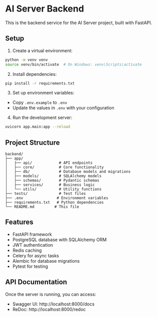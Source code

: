 # AI Server Backend

This is the backend service for the AI Server project, built with FastAPI.

## Setup

1. Create a virtual environment:
```bash
python -m venv venv
source venv/bin/activate  # On Windows: venv\Scripts\activate
```

2. Install dependencies:
```bash
pip install -r requirements.txt
```

3. Set up environment variables:
- Copy `.env.example` to `.env`
- Update the values in `.env` with your configuration

4. Run the development server:
```bash
uvicorn app.main:app --reload
```

## Project Structure

```
backend/
├── app/
│   ├── api/            # API endpoints
│   ├── core/           # Core functionality
│   ├── db/             # Database models and migrations
│   ├── models/         # SQLAlchemy models
│   ├── schemas/        # Pydantic schemas
│   ├── services/       # Business logic
│   └── utils/          # Utility functions
├── tests/              # Test files
├── .env               # Environment variables
├── requirements.txt   # Python dependencies
└── README.md         # This file
```

## Features

- FastAPI framework
- PostgreSQL database with SQLAlchemy ORM
- JWT authentication
- Redis caching
- Celery for async tasks
- Alembic for database migrations
- Pytest for testing

## API Documentation

Once the server is running, you can access:
- Swagger UI: http://localhost:8000/docs
- ReDoc: http://localhost:8000/redoc
